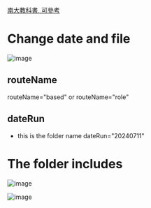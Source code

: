 [南大教科書, 可參考](https://github.com/lyc8503/2021-nju-software-engineering-textbook)


# Change date and file
![image](https://github.com/user-attachments/assets/cb68b327-6669-49b1-9c48-7051d1a24c59)

## routeName
routeName="based" 
or 
routeName="role" 

## dateRun
- this is the folder name
dateRun="20240711"




# The folder includes

![image](https://github.com/user-attachments/assets/4932c649-6851-4654-aec2-4de1d693d9c2)


![image](https://github.com/user-attachments/assets/892cb1a5-1b46-49f1-baf0-79528940ef56)

